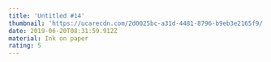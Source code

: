 ```yaml
---
title: 'Untitled #14'
thumbnail: 'https://ucarecdn.com/2d0025bc-a31d-4481-8796-b9eb3e2165f9/'
date: 2019-06-20T08:31:59.912Z
material: Ink on paper
rating: 5
---
```


